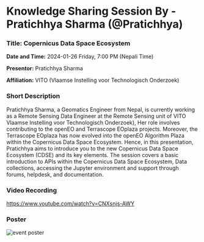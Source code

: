 # Knowledge Sharing Session By - Pratichhya Sharma (@Pratichhya)

### Title: Copernicus Data Space Ecosystem 

**Date and Time:** 2024-01-26 Friday, 7:00 PM (Nepali Time)

**Presentor:** Pratichhya Sharma

**Affiliation:** VITO (Vlaamse Instelling voor Technologisch Onderzoek)

### Short Description
Pratichhya Sharma, a Geomatics Engineer from Nepal, is currently working as a Remote Sensing Data Engineer at the Remote Sensing unit of VITO Vlaamse Instelling voor Technologisch Onderzoek), Her role involves contributing to the openEO and Terrascope EOplaza projects. Moreover, the Terrascope EOplaza has now evolved into the openEO Algorithm Plaza within the Copernicus Data Space Ecosystem.
Hence, in this presentation, Pratichhya aims to introduce you to the new Copernicus Data Space Ecosystem (CDSE) and its key elements. The session covers a basic introduction to APIs within the Copernicus Data Space Ecosystem, Data collections, accessing the Jupyter environment and support through forums, helpdesk, and documentation.

### Video Recording

https://www.youtube.com/watch?v=CNXsnjs-AWY

### Poster
![event poster](https://cdn.discordapp.com/attachments/1205836968315855008/1205878054984097822/IMG_1965.jpg?ex=66417634&is=664024b4&hm=0c701eab9b9a9816f301f360649bc55827d9e388f5a853ce27d38138166afc3e&)

